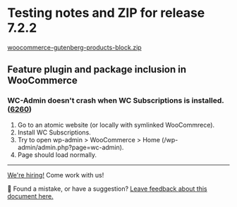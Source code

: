 # Testing notes and ZIP for release 7.2.2

[woocommerce-gutenberg-products-block.zip](https://github.com/woocommerce/woocommerce-gutenberg-products-block/files/8495877/woocommerce-gutenberg-products-block.zip)

## Feature plugin and package inclusion in WooCommerce

### WC-Admin doesn't crash when WC Subscriptions is installed. ([6260](https://github.com/woocommerce/woocommerce-gutenberg-products-block/pull/6260))

1. Go to an atomic website (or locally with symlinked WooCommrece).
2. Install WC Subscriptions.
3. Try to open wp-admin > WooCommerce > Home (/wp-admin/admin.php?page=wc-admin).
4. Page should load normally.

<!-- FEEDBACK -->

---

[We're hiring!](https://woocommerce.com/careers/) Come work with us!

🐞 Found a mistake, or have a suggestion? [Leave feedback about this document here.](https://github.com/woocommerce/woocommerce-blocks/issues/new?assignees=&labels=type%3A+documentation&template=--doc-feedback.md&title=Feedback%20on%20./docs/internal-developers/testing/releases/722.md)

<!-- /FEEDBACK -->


